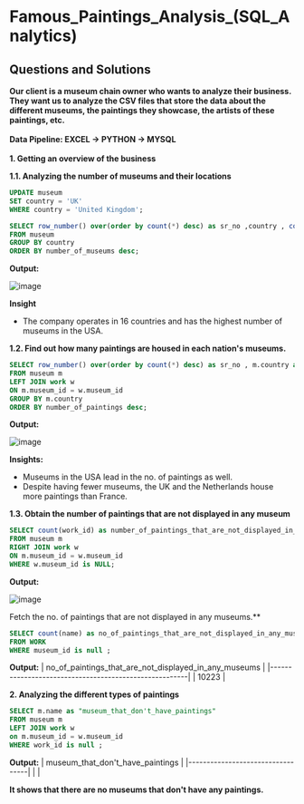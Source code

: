 # Famous_Paintings_Analysis_(SQL_Analytics)

## Questions and Solutions
**Our client is a museum chain owner who wants to analyze their business. They want us to analyze the CSV files that store the data about the different museums, the paintings they showcase, the artists of these paintings, etc.** 
\
\
**Data Pipeline: EXCEL -> PYTHON -> MYSQL**
\
\
**1. Getting an overview of the business**

**1.1. Analyzing the number of museums and their locations**

````SQL
UPDATE museum
SET country = 'UK'
WHERE country = 'United Kingdom';
````

````SQL
SELECT row_number() over(order by count(*) desc) as sr_no ,country , count(*) as number_of_museums
FROM museum
GROUP BY country
ORDER BY number_of_museums desc;
````

**Output:**

![image](https://github.com/Mangeshgp14/Famous_Paintings_Analysis_-SQL_Analytics-/assets/107695842/218c4830-34b6-4220-a7c0-2f3ccdf6b13c)



**Insight**
- The company operates in 16 countries and has the highest number of museums in the USA.

**1.2. Find out how many paintings are housed in each nation's museums.**

````SQL
SELECT row_number() over(order by count(*) desc) as sr_no , m.country as country , count(work_id) as number_of_paintings
FROM museum m
LEFT JOIN work w
ON m.museum_id = w.museum_id
GROUP BY m.country
ORDER BY number_of_paintings desc;
````
**Output:**

![image](https://github.com/Mangeshgp14/Famous_Paintings_Analysis_-SQL_Analytics-/assets/107695842/c869ca00-809c-478d-8648-751d787c10cd)

**Insights:**
- Museums in the USA lead in the no. of paintings as well.
- Despite having fewer museums, the UK and the Netherlands house more paintings than France.

**1.3. Obtain the number of paintings that are not displayed in any museum**

````SQL
SELECT count(work_id) as number_of_paintings_that_are_not_displayed_in_museum
FROM museum m
RIGHT JOIN work w
ON m.museum_id = w.museum_id
WHERE w.museum_id is NULL;
````

**Output:**

![image](https://github.com/Mangeshgp14/Famous_Paintings_Analysis_-SQL_Analytics-/assets/107695842/24f0ac3c-e237-4a24-b55e-23b64147d6ba)



Fetch the no. of paintings that are not displayed in any museums.**

````SQL
SELECT count(name) as no_of_paintings_that_are_not_displayed_in_any_museums
FROM WORK 
WHERE museum_id is null ;
````
**Output:**
| no_of_paintings_that_are_not_displayed_in_any_museums |
|-------------------------------------------------------|
| 10223                                                 |

**2. Analyzing the different types of paintings**

````SQL
SELECT m.name as "museum_that_don't_have_paintings"
FROM museum m
LEFT JOIN work w
on m.museum_id = w.museum_id
WHERE work_id is null ; 
````
**Output:**
| museum_that_don't_have_paintings |
|----------------------------------|
|                                  |

**It shows that there are no museums that don't have any paintings.**


